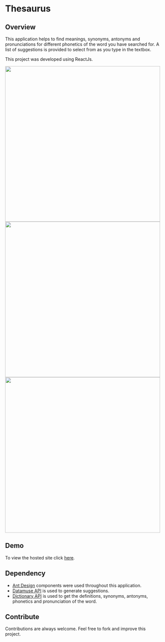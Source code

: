 # Thesaurus

## Overview

This application helps to find meanings, synonyms, antonyms and pronunciations for different phonetics of the word you have searched for. A list of suggestions is provided to select from as you type in the textbox. 

This project was developed using ReactJs.

<img src="https://user-images.githubusercontent.com/32489433/186506587-27f274cd-b675-4624-bc8b-05f662308754.png" width="500">
<img src="https://user-images.githubusercontent.com/32489433/186507492-f9948895-41a4-4b89-aa72-e1de0ddffde7.png" width="500">
<img src="https://user-images.githubusercontent.com/32489433/186507789-7cf560ac-29eb-4394-a053-1db9d55863e9.png" width="500">

## Demo

To view the hosted site click [here](https://thesaurus-react.netlify.app/).

## Dependency

- [Ant Design](https://ant.design/components/overview/) components were used throughout this application.
- [Datamuse API](https://www.datamuse.com/api/) is used to generate suggestions.
- [Dictionary API](https://dictionaryapi.dev/) is used to get the definitions, synonyms, antonyms, phonetics and pronunciation of the word.

## Contribute

Contributions are always welcome. Feel free to fork and improve this project.
